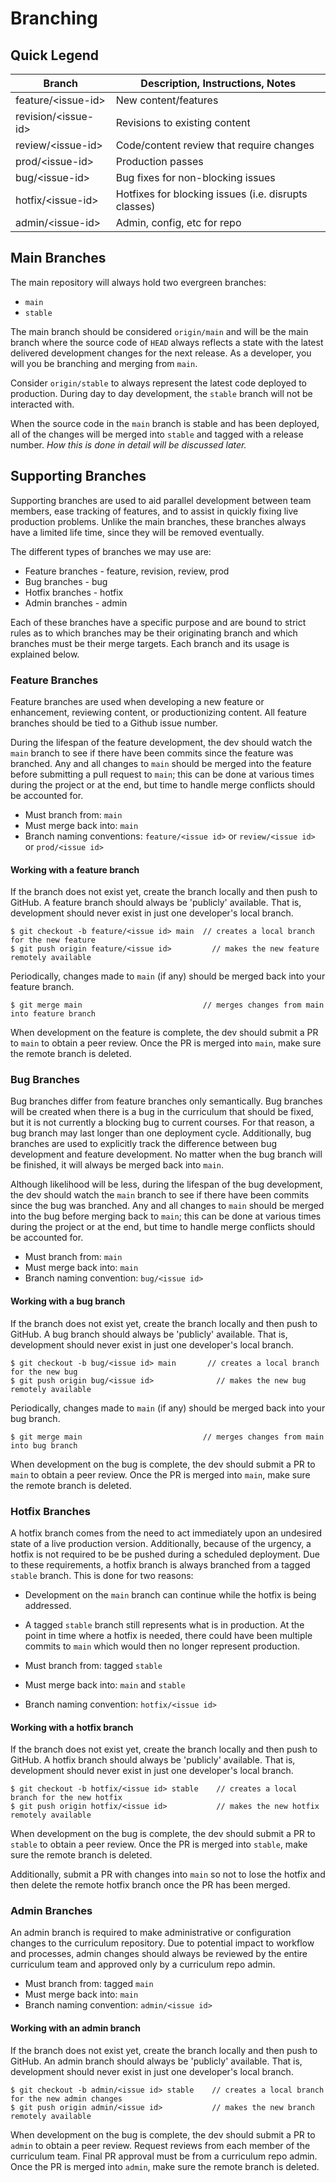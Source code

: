 # Branching

## Quick Legend

<table>
  <thead>
    <tr>
      <th>Branch</th>
      <th>Description, Instructions, Notes</th>
    </tr>
  </thead>
  <tbody>
    <tr>
      <td>feature/&ltissue-id&gt</td>
      <td>New content/features</td>
    </tr>
    <tr>
      <td>revision/&ltissue-id&gt</td>
      <td>Revisions to existing content</td>
    </tr>
    <tr>
      <td>review/&ltissue-id&gt</td>
      <td>Code/content review that require changes</td>
    </tr>
    <tr>
      <td>prod/&ltissue-id&gt</td>
      <td>Production passes</td>
    </tr>
    <tr>
      <td>bug/&ltissue-id&gt</td>
      <td>Bug fixes for non-blocking issues</td>
    </tr>
    <tr>
      <td>hotfix/&ltissue-id&gt</td>
      <td>Hotfixes for blocking issues (i.e. disrupts classes)</td>
    </tr>
    <tr>
      <td>admin/&ltissue-id&gt</td>
      <td>Admin, config, etc for repo</td>
    </tr>
  </tbody>
</table>

## Main Branches

The main repository will always hold two evergreen branches:

* `main`
* `stable`

The main branch should be considered `origin/main` and will be the main branch where the source code of `HEAD` always reflects a state with the latest delivered development changes for the next release. As a developer, you will you be branching and merging from `main`.

Consider `origin/stable` to always represent the latest code deployed to production. During day to day development, the `stable` branch will not be interacted with.

When the source code in the `main` branch is stable and has been deployed, all of the changes will be merged into `stable` and tagged with a release number. _How this is done in detail will be discussed later._

## Supporting Branches

Supporting branches are used to aid parallel development between team members, ease tracking of features, and to assist in quickly fixing live production problems. Unlike the main branches, these branches always have a limited life time, since they will be removed eventually.

The different types of branches we may use are:

* Feature branches - feature, revision, review, prod
* Bug branches - bug
* Hotfix branches - hotfix
* Admin branches - admin

Each of these branches have a specific purpose and are bound to strict rules as to which branches may be their originating branch and which branches must be their merge targets. Each branch and its usage is explained below.

### Feature Branches

Feature branches are used when developing a new feature or enhancement, reviewing content, or productionizing content. All feature branches should be tied to a Github issue number.

During the lifespan of the feature development, the dev should watch the `main` branch to see if there have been commits since the feature was branched. Any and all changes to `main` should be merged into the feature before submitting a pull request to `main`; this can be done at various times during the project or at the end, but time to handle merge conflicts should be accounted for.

* Must branch from: `main`
* Must merge back into: `main`
* Branch naming conventions: `feature/<issue id>` or `review/<issue id>` or `prod/<issue id>`

#### Working with a feature branch

If the branch does not exist yet, create the branch locally and then push to GitHub. A feature branch should always be 'publicly' available. That is, development should never exist in just one developer's local branch.

```
$ git checkout -b feature/<issue id> main  // creates a local branch for the new feature
$ git push origin feature/<issue id>         // makes the new feature remotely available
```

Periodically, changes made to `main` (if any) should be merged back into your feature branch.

```
$ git merge main                           // merges changes from main into feature branch
```

When development on the feature is complete, the dev should submit a PR to `main` to obtain a peer review. Once the PR is merged into `main`, make sure the remote branch is deleted.

### Bug Branches

Bug branches differ from feature branches only semantically. Bug branches will be created when there is a bug in the curriculum that should be fixed, but it is not currently a blocking bug to current courses. For that reason, a bug branch may last longer than one deployment cycle. Additionally, bug branches are used to explicitly track the difference between bug development and feature development. No matter when the bug branch will be finished, it will always be merged back into `main`.

Although likelihood will be less, during the lifespan of the bug development, the dev should watch the `main` branch to see if there have been commits since the bug was branched. Any and all changes to `main` should be merged into the bug before merging back to `main`; this can be done at various times during the project or at the end, but time to handle merge conflicts should be accounted for.

* Must branch from: `main`
* Must merge back into: `main`
* Branch naming convention: `bug/<issue id>`

#### Working with a bug branch

If the branch does not exist yet, create the branch locally and then push to GitHub. A bug branch should always be 'publicly' available. That is, development should never exist in just one developer's local branch.

```
$ git checkout -b bug/<issue id> main       // creates a local branch for the new bug
$ git push origin bug/<issue id>              // makes the new bug remotely available
```

Periodically, changes made to `main` (if any) should be merged back into your bug branch.

```
$ git merge main                           // merges changes from main into bug branch
```

When development on the bug is complete, the dev should submit a PR to `main` to obtain a peer review. Once the PR is merged into `main`, make sure the remote branch is deleted.

### Hotfix Branches

A hotfix branch comes from the need to act immediately upon an undesired state of a live production version. Additionally, because of the urgency, a hotfix is not required to be be pushed during a scheduled deployment. Due to these requirements, a hotfix branch is always branched from a tagged `stable` branch. This is done for two reasons:

* Development on the `main` branch can continue while the hotfix is being addressed.
* A tagged `stable` branch still represents what is in production. At the point in time where a hotfix is needed, there could have been multiple commits to `main` which would then no longer represent production.

* Must branch from: tagged `stable`
* Must merge back into: `main` and `stable`
* Branch naming convention: `hotfix/<issue id>`

#### Working with a hotfix branch

If the branch does not exist yet, create the branch locally and then push to GitHub. A hotfix branch should always be 'publicly' available. That is, development should never exist in just one developer's local branch.

```
$ git checkout -b hotfix/<issue id> stable    // creates a local branch for the new hotfix
$ git push origin hotfix/<issue id>           // makes the new hotfix remotely available
```

When development on the bug is complete, the dev should submit a PR to `stable` to obtain a peer review. Once the PR is merged into `stable`, make sure the remote branch is deleted.

Additionally, submit a PR with changes into `main` so not to lose the hotfix and then delete the remote hotfix branch once the PR has been merged.

### Admin Branches

An admin branch is required to make administrative or configuration changes to the curriculum repository. Due to potential impact to workflow and processes, admin changes should always be reviewed by the entire curriculum team and approved only by a curriculum repo admin.

* Must branch from: tagged `main`
* Must merge back into: `main`
* Branch naming convention: `admin/<issue id>`

#### Working with an admin branch

If the branch does not exist yet, create the branch locally and then push to GitHub. An admin branch should always be 'publicly' available. That is, development should never exist in just one developer's local branch.

```
$ git checkout -b admin/<issue id> stable    // creates a local branch for the new admin changes
$ git push origin admin/<issue id>           // makes the new branch remotely available
```

When development on the bug is complete, the dev should submit a PR to `admin` to obtain a peer review. Request reviews from each member of the curriculum team. Final PR approval must be from a curriculum repo admin. Once the PR is merged into `admin`, make sure the remote branch is deleted.
